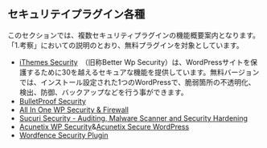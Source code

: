 ## セキュリテイプラグイン各種

このセクションでは、複数セキュリティプラグインの機能概要案内となります。「1.考察」においての説明のとおり、無料プラグインを対象としています。

- [iThemes Security](https://wordpress.org/plugins/better-wp-security/)　（旧称Better Wp Security）は、WordPressサイトを保護するために30を越えるセキュアな機能を提供しています。無料バージョンでは、インストール設定された1つのWordPressで、脆弱箇所の不透明化、検出、防御、バックアップなどを行う事ができます。
- [BulletProof Security](https://wordpress.org/plugins/bulletproof-security/)
- [All In One WP Security & Firewall](https://ja.wordpress.org/plugins/all-in-one-wp-security-and-firewall/)
- [Sucuri Security - Auditing, Malware Scanner and Security Hardening](https://wordpress.org/plugins/sucuri-scanner/)
- [Acunetix WP Security](https://wordpress.org/plugins/wp-security-scan/)&[Acunetix Secure WordPress](https://wordpress.org/plugins/secure-wordpress/)
- [Wordfence Security Plugin](https://en-gb.wordpress.org/plugins/wordfence/)
